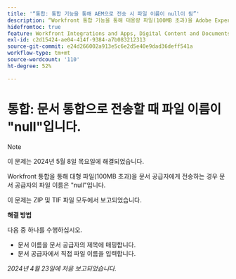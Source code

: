 ```yaml
---
title: '“통합: 통합 기능을 통해 AEM으로 전송 시 파일 이름이 null이 됨”'
description: “Workfront 통합 기능을 통해 대용량 파일(100MB 초과)을 Adobe Experience Manager로 전송하면 AEM에서의 파일 이름이 null이 됩니다. ”
hidefromtoc: true
feature: Workfront Integrations and Apps, Digital Content and Documents
exl-id: c2d15424-ae04-414f-9384-a7b083212313
source-git-commit: e24d266002a913e5c6e2d5e40e9dad36deff541a
workflow-type: tm+mt
source-wordcount: '110'
ht-degree: 52%

---
```


# 통합: 문서 통합으로 전송할 때 파일 이름이 &quot;null&quot;입니다.

>[!NOTE]
>
>이 문제는 2024년 5월 8일 목요일에 해결되었습니다.

Workfront 통합을 통해 대형 파일(100MB 초과)을 문서 공급자에게 전송하는 경우 문서 공급자의 파일 이름은 &quot;null&quot;입니다.

이 문제는 ZIP 및 TIF 파일 모두에서 보고되었습니다.

**해결 방법**

다음 중 하나를 수행하십시오.

* 문서 이름을 문서 공급자의 제목에 매핑합니다.
* 문서 공급자에서 직접 파일 이름을 입력합니다.

_2024년 4월 23일에 처음 보고되었습니다._

